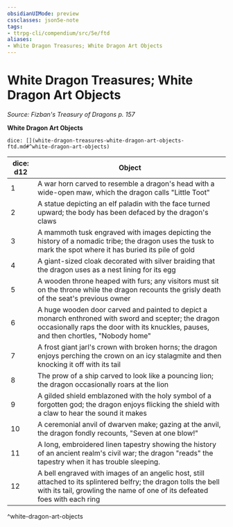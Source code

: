 ```yaml
---
obsidianUIMode: preview
cssclasses: json5e-note
tags:
- ttrpg-cli/compendium/src/5e/ftd
aliases:
- White Dragon Treasures; White Dragon Art Objects
---
```

# White Dragon Treasures; White Dragon Art Objects
*Source: Fizban's Treasury of Dragons p. 157* 

**White Dragon Art Objects**

`dice: [](white-dragon-treasures-white-dragon-art-objects-ftd.md#^white-dragon-art-objects)`

| dice: d12 | Object |
|-----------|--------|
| 1 | A war horn carved to resemble a dragon's head with a wide-open maw, which the dragon calls "Little Toot" |
| 2 | A statue depicting an elf paladin with the face turned upward; the body has been defaced by the dragon's claws |
| 3 | A mammoth tusk engraved with images depicting the history of a nomadic tribe; the dragon uses the tusk to mark the spot where it has buried its pile of gold |
| 4 | A giant-sized cloak decorated with silver braiding that the dragon uses as a nest lining for its egg |
| 5 | A wooden throne heaped with furs; any visitors must sit on the throne while the dragon recounts the grisly death of the seat's previous owner |
| 6 | A huge wooden door carved and painted to depict a monarch enthroned with sword and scepter; the dragon occasionally raps the door with its knuckles, pauses, and then chortles, "Nobody home" |
| 7 | A frost giant jarl's crown with broken horns; the dragon enjoys perching the crown on an icy stalagmite and then knocking it off with its tail |
| 8 | The prow of a ship carved to look like a pouncing lion; the dragon occasionally roars at the lion |
| 9 | A gilded shield emblazoned with the holy symbol of a forgotten god; the dragon enjoys flicking the shield with a claw to hear the sound it makes |
| 10 | A ceremonial anvil of dwarven make; gazing at the anvil, the dragon fondly recounts, "Seven at one blow!" |
| 11 | A long, embroidered linen tapestry showing the history of an ancient realm's civil war; the dragon "reads" the tapestry when it has trouble sleeping. |
| 12 | A bell engraved with images of an angelic host, still attached to its splintered belfry; the dragon tolls the bell with its tail, growling the name of one of its defeated foes with each ring |
^white-dragon-art-objects